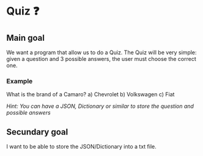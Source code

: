 # Quiz ❓ 

## Main goal

We want a program that allow us to do a Quiz. The Quiz will be very simple: given a question and 3 possible answers, the user must choose the correct one. 

### Example

What is the brand of a Camaro? 
a) Chevrolet
b) Volkswagen
c) Fiat

_Hint: You can have a JSON, Dictionary or similar to store the question and possible answers_

## Secundary goal

I want to be able to store the JSON/Dictionary into a txt file.
